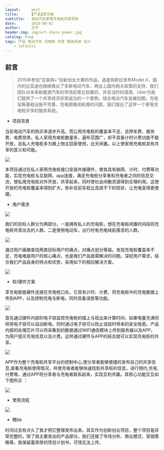 ```yaml
---
layout:     post
title:      [产品]享充电
subtitle:   电动汽车家用充电桩共享项目
date:       2018-08-01
author:     王平
header-img: img/art-share power.jpg
catalog: true
tags: 产品 电动汽车 充电桩 共享 服务系统 设计
    - lefiniti
---
```


## 前言

> 2015年参加“互联网+”创新创业大赛的作品，适逢特斯拉发布Model X，国内的比亚迪也相继推出了多款电动汽车，再加上国内相关政策的支持，我们团队对未来新能源汽车的市场前景比较看好。并且当时的滴滴、Uber为我们提供了一个共享经济非常成功的一个案例。结合电动汽车发展初期，充电站等基础设施不完善、充电困难续航难的问题，我们提出了这样一个家用充电桩共享的服务系统。

+ 项目背景

​        当前电动汽车的购买率逐步升高，而公用充电桩的覆盖率不足，且停车费、服务费、电费昂贵。私人家用充电桩数量多，遍布范围广，却不具备计时计费功能不能开放，且私人充电桩多为晚上物主回家使用，白天闲置。以上使家用充电桩具有共享的意义和可能。

![](https://ws1.sinaimg.cn/large/006tKfTcgy1ftvkz7wdphj31kw0hvajj.jpg)

​       本项目通过在私人家用充电桩接口安装外接硬件，使其具有联网、计时、付费等功能，实现充电桩与互联网、app连接，满足充电桩分享者和充电者之间的信息交流，使私用充电桩对外开放，共享起来，同时使社会闲散资源得到合理利用。这使开放的充电桩覆盖率得到扩大，弥补目前车桩比高居不下的现状，让充电变得更便捷。

+ 用户需求

![](https://ws3.sinaimg.cn/large/006tKfTcgy1ftvkz7j1r1j31kw0hve81.jpg)

​        我们的目标人群分为两部分。一是拥有私人的充电桩，想在充电桩闲置时间段将充电桩共享出去的人群。二是使用电动车，出行时有充电续航需求的人群。 

![](https://ws3.sinaimg.cn/large/006tKfTcgy1ftvkz65nrmj31kw0hv1kx.jpg)

​        通过用户画像查找两类目标用户的痛点，对痛点划分等级。发现充电桩覆盖率不足，充电难是用户的核心痛点，也是我们产品亟需解决的问题。深挖用户需求，结合我们产品自身的特点和优势，采用如下的相应解决方案。

![](https://ws4.sinaimg.cn/large/006tKfTcgy1ftvlsrr0uaj30ln0tkaer.jpg)

+ 软/硬件方案

​        享充电智能硬件连接在充电枪口处，它具有计时、计费、将充电桩中的充电数据上传到APP，以及控制充电与断电，同时具备误拔等功能。

![](https://ws3.sinaimg.cn/large/006tKfTcgy1ftvl20a1ylj31kw0hv1kx.jpg)

​        首先通过硬件内部的电子锁监控充电枪的插上与拔出来计算时间，如果电量充满同样用电子锁可以自动断电，同时通过电子锁可以防止误拔时带来的安全隐患。产品内部的处理芯片可以将采集到的数据通过WIFI通信模块上传到服务器以及APP，为用户提示充电信息以及计费。这样通过硬件与APP的结合就可以实现充电桩的共享。

![](https://ws3.sinaimg.cn/large/006tKfTcgy1ftvl1yz7lrj31kw0hv4qp.jpg)

​        APP作为整个充电桩共享平台的控制中心,使分享者能够便捷的发布自己的共享信息,查看充电桩使用情况，并使充电者能够快速找到共享桩的信息，进行预约,充电,付费等。通过APP将分享者与充电者联系起来，实现互利共赢。其核心功能交互如下图所示 ：

![](https://ws4.sinaimg.cn/large/006tKfTcgy1ftvmfo0n12j30ny07xwfc.jpg)

+ 使用流程

![](https://ws4.sinaimg.cn/large/006tKfTcgy1ftvl1y2fkkj31kw0hv7mw.jpg)

+ 瞎bb

​        时间过去有点久了我才把它整理发布出来。其实作为创新创业项目，整个项目是非常完整的，除了我主要发出的产品部分，我们还做了市场分析、商业模式、营销策略等。我保留着厚厚的项目计划书，可惜无法上传。